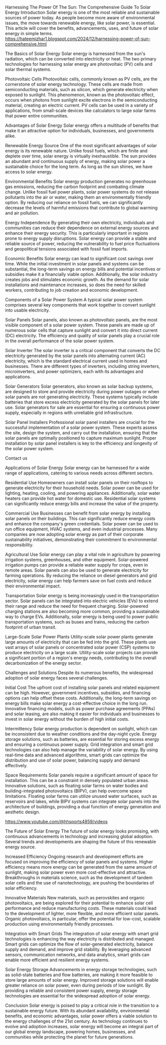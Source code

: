 Harnessing The Power Of The Sun: The Comprehensive Guide To Solar Energy
Introduction
Solar energy is one of the most reliable and sustainable sources of power today. As people become more aware of environmental issues, the move towards renewable energy, like solar power, is essential. This article will cover the benefits, advancements, uses, and future of solar energy in simple terms.
https://hateemizhar1.blogspot.com/2024/12/harnessing-power-of-sun-comprehensive.html

The Basics of Solar Energy
Solar energy is harnessed from the sun's radiation, which can be converted into electricity or heat. The two primary technologies for harnessing solar energy are photovoltaic (PV) cells and solar thermal systems.


Photovoltaic Cells
Photovoltaic cells, commonly known as PV cells, are the cornerstone of solar energy technology. These cells are made from semiconducting materials, such as silicon, which generate electricity when exposed to sunlight. This phenomenon, known as the photovoltaic effect, occurs when photons from sunlight excite electrons in the semiconducting material, creating an electric current. PV cells can be used in a variety of applications, from small-scale devices like calculators to large solar farms that power entire communities.

Advantages of Solar Energy
Solar energy offers a multitude of benefits that make it an attractive option for individuals, businesses, and governments alike.

Renewable Energy Source
One of the most significant advantages of solar energy is its renewable nature. Unlike fossil fuels, which are finite and deplete over time, solar energy is virtually inexhaustible. The sun provides an abundant and continuous supply of energy, making solar power a sustainable choice for the long term. As long as the sun shines, we have access to solar energy.

Environmental Benefits
Solar energy production generates no greenhouse gas emissions, reducing the carbon footprint and combating climate change. Unlike fossil fuel power plants, solar power systems do not release pollutants into the air or water, making them an environmentally friendly option. By reducing our reliance on fossil fuels, we can significantly decrease the levels of harmful emissions that contribute to global warming and air pollution.

Energy Independence
By generating their own electricity, individuals and communities can reduce their dependence on external energy sources and enhance their energy security. This is particularly important in regions prone to energy supply disruptions. Solar energy can provide a stable and reliable source of power, reducing the vulnerability to fuel price fluctuations and geopolitical tensions associated with fossil fuel imports.

Economic Benefits
Solar energy can lead to significant cost savings over time. While the initial investment in solar panels and systems can be substantial, the long-term savings on energy bills and potential incentives or subsidies make it a financially viable option. Additionally, the solar industry creates jobs and stimulates economic growth. As the demand for solar installations and maintenance increases, so does the need for skilled workers, contributing to job creation and economic development.

Components of a Solar Power System
A typical solar power system comprises several key components that work together to convert sunlight into usable electricity.

Solar Panels
Solar panels, also known as photovoltaic panels, are the most visible component of a solar power system. These panels are made up of numerous solar cells that capture sunlight and convert it into direct current (DC) electricity. The efficiency and quality of solar panels play a crucial role in the overall performance of the solar power system.




Solar Inverter
The solar inverter is a critical component that converts the DC electricity generated by the solar panels into alternating current (AC) electricity, which is the standard electrical current used in homes and businesses. There are different types of inverters, including string inverters, microinverters, and power optimizers, each with its advantages and applications.









Solar Generators
Solar generators, also known as solar backup systems, are designed to store and provide electricity during power outages or when solar panels are not generating electricity. These systems typically include batteries that store excess electricity generated by the solar panels for later use. Solar generators for sale are essential for ensuring a continuous power supply, especially in regions with unreliable grid infrastructure.



Solar Panel Installers
Professional solar panel installers are crucial for the successful implementation of a solar power system. These experts assess the site, design the system, and carry out the installation, ensuring that the solar panels are optimally positioned to capture maximum sunlight. Proper installation by solar panel installers is key to the efficiency and longevity of the solar power system.

Contact us

Applications of Solar Energy
Solar energy can be harnessed for a wide range of applications, catering to various needs across different sectors.

Residential Use
Homeowners can install solar panels on their rooftops to generate electricity for their household needs. Solar power can be used for lighting, heating, cooling, and powering appliances. Additionally, solar water heaters can provide hot water for domestic use. Residential solar systems can significantly reduce energy bills and increase the value of the property.

Commercial Use
Businesses can benefit from solar energy by installing solar panels on their buildings. This can significantly reduce energy costs and enhance the company's green credentials. Solar power can be used to run office equipment, HVAC systems, and even industrial processes. Many companies are now adopting solar energy as part of their corporate sustainability initiatives, demonstrating their commitment to environmental responsibility.

Agricultural Use
Solar energy can play a vital role in agriculture by powering irrigation systems, greenhouses, and other equipment. Solar-powered irrigation pumps can provide a reliable water supply for crops, even in remote areas. Solar panels can also be used to generate electricity for farming operations. By reducing the reliance on diesel generators and grid electricity, solar energy can help farmers save on fuel costs and reduce their environmental impact.

Transportation
Solar energy is being increasingly used in the transportation sector. Solar panels can be integrated into electric vehicles (EVs) to extend their range and reduce the need for frequent charging. Solar-powered charging stations are also becoming more common, providing a sustainable way to charge EVs. Additionally, solar energy is being used to power public transportation systems, such as buses and trains, reducing the carbon footprint of urban transit.

Large-Scale Solar Power Plants
Utility-scale solar power plants generate large amounts of electricity that can be fed into the grid. These plants use vast arrays of solar panels or concentrated solar power (CSP) systems to produce electricity on a large scale. Utility-scale solar projects can provide a significant portion of a region's energy needs, contributing to the overall decarbonization of the energy sector.

Challenges and Solutions
Despite its numerous benefits, the widespread adoption of solar energy faces several challenges.

Initial Cost
The upfront cost of installing solar panels and related equipment can be high. However, government incentives, subsidies, and financing options can help offset these costs. Additionally, the long-term savings on energy bills make solar energy a cost-effective choice in the long run. Innovative financing models, such as power purchase agreements (PPAs) and solar leasing, are also making it easier for individuals and businesses to invest in solar energy without the burden of high initial costs.

Intermittency
Solar energy production is dependent on sunlight, which can be inconsistent due to weather conditions and the day-night cycle. Energy storage solutions, such as batteries, are essential for storing excess energy and ensuring a continuous power supply. Grid integration and smart grid technologies can also help manage the variability of solar energy. By using real-time data and advanced algorithms, smart grids can optimize the distribution and use of solar power, balancing supply and demand effectively.

Space Requirements
Solar panels require a significant amount of space for installation. This can be a constraint in densely populated urban areas. Innovative solutions, such as floating solar farms on water bodies and building-integrated photovoltaics (BIPV), can help overcome space limitations. Floating solar farms can utilize unused water surfaces, such as reservoirs and lakes, while BIPV systems can integrate solar panels into the architecture of buildings, providing a dual function of energy generation and aesthetic design.

https://www.youtube.com/@hhsports4859/videos




The Future of Solar Energy
The future of solar energy looks promising, with continuous advancements in technology and increasing global adoption. Several trends and developments are shaping the future of this renewable energy source.

Increased Efficiency
Ongoing research and development efforts are focused on improving the efficiency of solar panels and systems. Higher efficiency means more energy can be generated from the same amount of sunlight, making solar power even more cost-effective and attractive. Breakthroughs in materials science, such as the development of tandem solar cells and the use of nanotechnology, are pushing the boundaries of solar efficiency.

Innovative Materials
New materials, such as perovskites and organic photovoltaics, are being explored for their potential to enhance solar cell performance and reduce manufacturing costs. These materials could lead to the development of lighter, more flexible, and more efficient solar panels. Organic photovoltaics, in particular, offer the potential for low-cost, scalable production using environmentally friendly processes.

Integration with Smart Grids
The integration of solar energy with smart grid technologies is enhancing the way electricity is distributed and managed. Smart grids can optimize the flow of solar-generated electricity, balance supply and demand, and improve grid stability. By leveraging advanced sensors, communication networks, and data analytics, smart grids can enable more efficient and resilient energy systems.

Solar Energy Storage
Advancements in energy storage technologies, such as solid-state batteries and flow batteries, are making it more feasible to store large amounts of solar energy. Improved storage solutions will enable greater reliance on solar power, even during periods of low sunlight. By providing a reliable and consistent power supply, energy storage technologies are essential for the widespread adoption of solar energy.

Conclusion
Solar energy is poised to play a critical role in the transition to a sustainable energy future. With its abundant availability, environmental benefits, and economic advantages, solar power offers a viable solution to the energy challenges of the 21st century. As technology continues to evolve and adoption increases, solar energy will become an integral part of our global energy landscape, powering homes, businesses, and communities while protecting the planet for future generations.
